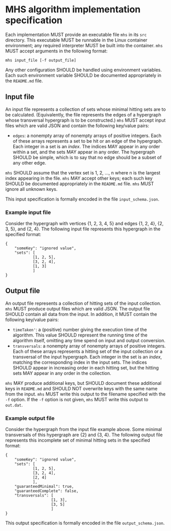 # MHS algorithm implementation specification
Each implementation MUST provide an executable file `mhs` in its `src` directory.
This executable MUST be runnable in the Linux container environment; any required interpreter MUST be built into the container.
`mhs` MUST accept arguments in the following format:

    mhs input_file [-f output_file]

Any other configuration SHOULD be handled using environment variables.
Each such environment variable SHOULD be documented appropriately in the `README.md` file.

## Input file
An input file represents a collection of sets whose minimal hitting sets are to be calculated.
(Equivalently, the file represents the edges of a hypergraph whose transversal hypergraph is to be constructed.)
`mhs` MUST accept input files which are valid JSON and contain the following key/value pairs:

* `edges`: a nonempty array of nonempty arrays of positive integers.
  Each of these arrays represents a set to be hit or an edge of the hypergraph.
  Each integer in a set is an *index*.
  The indices MAY appear in any order within a set, and the sets MAY appear in any order.
  The hypergraph SHOULD be simple, which is to say that no edge should be a subset of any other edge.

`mhs` SHOULD assume that the vertex set is 1, 2, …, n where n is the largest index appearing in the file.
`mhs` MAY accept other keys; each such key SHOULD be documented appropriately in the `README.md` file.
`mhs` MUST ignore all unknown keys.

This input specification is formally encoded in the file `input_schema.json`.

### Example input file
Consider the hypergraph with vertices {1, 2, 3, 4, 5} and edges {1, 2, 4}, {2, 3, 5}, and {2, 4}.
The following input file represents this hypergraph in the specified format:

    {
        "someKey": "ignored value",
        "sets": [
                [1, 2, 5],
                [3, 2, 4],
                [1, 3]
                ]
    }


## Output file
An output file represents a collection of hitting sets of the input collection.
`mhs` MUST produce output files which are valid JSON.
The output file SHOULD contain all data from the input.
In addition, it MUST contain the following key/value pairs:

* `timeTaken'`: a (positive) number giving the execution time of the algorithm.
  This value SHOULD represent the running time of the algorithm itself, omitting any time spend on input and output conversion.
* `transversals`: a nonempty array of nonempty arrays of positive integers.
  Each of these arrays represents a hitting set of the input collection or a transversal of the input hypergraph.
  Each integer in the set is an *index*, matching the corresponding index in the input sets.
  The indices SHOULD appear in increasing order in each hitting set, but the hitting sets MAY appear in any order in the collection.

`mhs` MAY produce additional keys, but SHOULD document these additional keys in `README.md` and SHOULD NOT overwrite keys with the same name from the input.
`mhs` MUST write this output to the filename specified with the `-f` option.
If the `-f` option is not given, `mhs` MUST write this output to `out.dat`.

### Example output file
Consider the hypergraph from the input file example above.
Some minimal transversals of this hypergraph are {2} and {3, 4}.
The following output file represents this incomplete set of minimal hitting sets in the specified format:

    {
        "someKey": "ignored value",
        "sets": [
                [1, 2, 5],
                [3, 2, 4],
                [2, 4]
                ],
        "guaranteedMinimal": true,
        "guaranteedComplete": false,
        "transversals": [
                        [1, 3],
                        [3, 5]
                        ]
    }

This output specification is formally encoded in the file `output_schema.json`.
